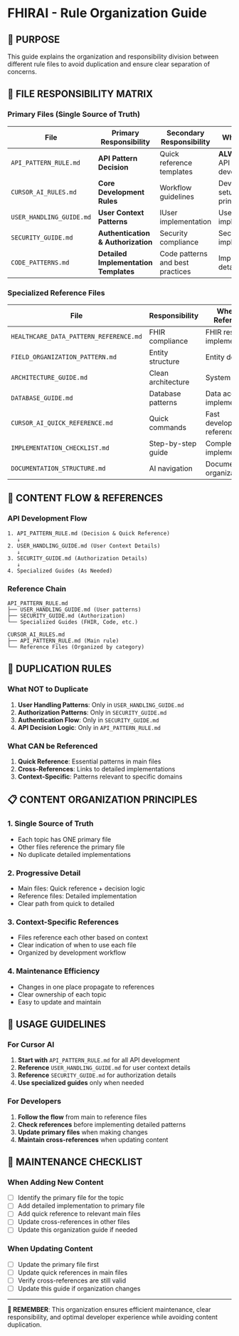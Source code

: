 # FHIRAI - Rule Organization Guide

## 🎯 **PURPOSE**
This guide explains the organization and responsibility division between different rule files to avoid duplication and ensure clear separation of concerns.

## 📁 **FILE RESPONSIBILITY MATRIX**

### **Primary Files (Single Source of Truth)**

| File | Primary Responsibility | Secondary Responsibility | When to Use |
|------|----------------------|-------------------------|-------------|
| `API_PATTERN_RULE.md` | **API Pattern Decision** | Quick reference templates | **ALWAYS** for API development |
| `CURSOR_AI_RULES.md` | **Core Development Rules** | Workflow guidelines | Development setup and principles |
| `USER_HANDLING_GUIDE.md` | **User Context Patterns** | IUser implementation | User-related implementation |
| `SECURITY_GUIDE.md` | **Authentication & Authorization** | Security compliance | Security implementation |
| `CODE_PATTERNS.md` | **Detailed Implementation Templates** | Code patterns and best practices | Implementation details |

### **Specialized Reference Files**

| File | Responsibility | When to Reference |
|------|----------------|-------------------|
| `HEALTHCARE_DATA_PATTERN_REFERENCE.md` | FHIR compliance | FHIR resource implementation |
| `FIELD_ORGANIZATION_PATTERN.md` | Entity structure | Entity design |
| `ARCHITECTURE_GUIDE.md` | Clean architecture | System design |
| `DATABASE_GUIDE.md` | Database patterns | Data access implementation |
| `CURSOR_AI_QUICK_REFERENCE.md` | Quick commands | Fast development reference |
| `IMPLEMENTATION_CHECKLIST.md` | Step-by-step guide | Complex implementation |
| `DOCUMENTATION_STRUCTURE.md` | AI navigation | Documentation organization |

## 🔄 **CONTENT FLOW & REFERENCES**

### **API Development Flow**
```
1. API_PATTERN_RULE.md (Decision & Quick Reference)
   ↓
2. USER_HANDLING_GUIDE.md (User Context Details)
   ↓
3. SECURITY_GUIDE.md (Authorization Details)
   ↓
4. Specialized Guides (As Needed)
```

### **Reference Chain**
```
API_PATTERN_RULE.md
├── USER_HANDLING_GUIDE.md (User patterns)
├── SECURITY_GUIDE.md (Authorization)
└── Specialized Guides (FHIR, Code, etc.)

CURSOR_AI_RULES.md
├── API_PATTERN_RULE.md (Main rule)
└── Reference Files (Organized by category)
```

## 🚫 **DUPLICATION RULES**

### **What NOT to Duplicate**
1. **User Handling Patterns**: Only in `USER_HANDLING_GUIDE.md`
2. **Authorization Patterns**: Only in `SECURITY_GUIDE.md`
3. **Authentication Flow**: Only in `SECURITY_GUIDE.md`
4. **API Decision Logic**: Only in `API_PATTERN_RULE.md`

### **What CAN be Referenced**
1. **Quick Reference**: Essential patterns in main files
2. **Cross-References**: Links to detailed implementations
3. **Context-Specific**: Patterns relevant to specific domains

## 📋 **CONTENT ORGANIZATION PRINCIPLES**

### **1. Single Source of Truth**
- Each topic has ONE primary file
- Other files reference the primary file
- No duplicate detailed implementations

### **2. Progressive Detail**
- Main files: Quick reference + decision logic
- Reference files: Detailed implementation
- Clear path from quick to detailed

### **3. Context-Specific References**
- Files reference each other based on context
- Clear indication of when to use each file
- Organized by development workflow

### **4. Maintenance Efficiency**
- Changes in one place propagate to references
- Clear ownership of each topic
- Easy to update and maintain

## 🎯 **USAGE GUIDELINES**

### **For Cursor AI**
1. **Start with** `API_PATTERN_RULE.md` for all API development
2. **Reference** `USER_HANDLING_GUIDE.md` for user context details
3. **Reference** `SECURITY_GUIDE.md` for authorization details
4. **Use specialized guides** only when needed

### **For Developers**
1. **Follow the flow** from main to reference files
2. **Check references** before implementing detailed patterns
3. **Update primary files** when making changes
4. **Maintain cross-references** when updating content

## 🔧 **MAINTENANCE CHECKLIST**

### **When Adding New Content**
- [ ] Identify the primary file for the topic
- [ ] Add detailed implementation to primary file
- [ ] Add quick reference to relevant main files
- [ ] Update cross-references in other files
- [ ] Update this organization guide if needed

### **When Updating Content**
- [ ] Update the primary file first
- [ ] Update quick references in main files
- [ ] Verify cross-references are still valid
- [ ] Update this guide if organization changes

---

**🎯 REMEMBER**: This organization ensures efficient maintenance, clear responsibility, and optimal developer experience while avoiding content duplication.
